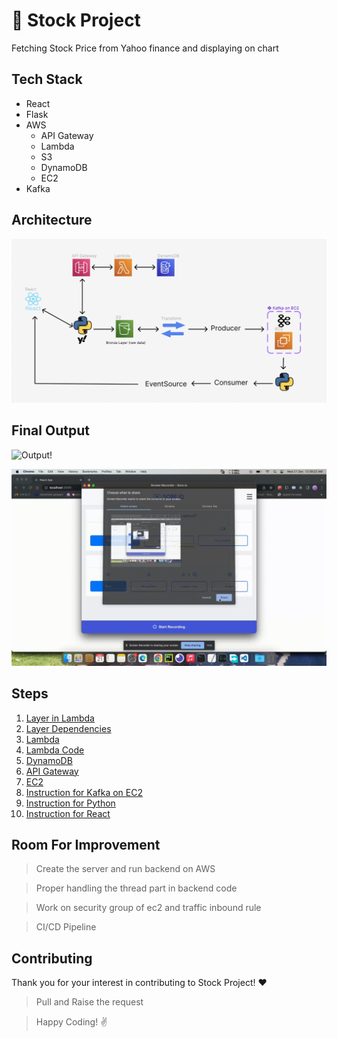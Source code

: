 # 🚀 Stock Project

Fetching Stock Price from Yahoo finance and displaying on chart

## Tech Stack

- React
- Flask
- AWS
  - API Gateway
  - Lambda
  - S3
  - DynamoDB
  - EC2
- Kafka

## Architecture

![Architecture!](/Project/stock/doc/architecture.png "Architecture for stock project")

## Final Output

![Output!](/Project/stock/doc/output_2.gif "output for stock project")

![Output!](/Project/stock/doc/output.gif "output for stock project")

## Steps

1. [Layer in Lambda](https://github.com/varunajmera0/AWS/tree/main/Project/stock/doc/AWS_Layer.pdf)
2. [Layer Dependencies](https://github.com/varunajmera0/AWS/tree/main/Project/stock/aws/lambda/code/layers)
3. [Lambda](https://github.com/varunajmera0/AWS/tree/main/Project/stock/doc/AWS_Lambda.pdf)
4. [Lambda Code](https://github.com/varunajmera0/AWS/tree/main/Project/stock/aws/lambda/code/lambda)
5. [DynamoDB](https://github.com/varunajmera0/AWS/tree/main/Project/stock/doc/dynamodb.pdf)
6. [API Gateway](https://github.com/varunajmera0/AWS/tree/main/Project/stock/doc/AWS_Gateway.pdf)
7. [EC2](https://github.com/varunajmera0/AWS/tree/main/Project/stock/doc/ec2.pdf)
8. [Instruction for Kafka on EC2](https://github.com/varunajmera0/AWS/tree/main/Project/stock/doc/instruction_kafka_ec2.txt)
9. [Instruction for Python](https://github.com/varunajmera0/AWS/tree/main/Project/stock/backend)
10. [Instruction for React](https://github.com/varunajmera0/AWS/tree/main/Project/stock/frontend)

## Room For Improvement

> Create the server and run backend on AWS

> Proper handling the thread part in backend code

> Work on security group of ec2 and traffic inbound rule

> CI/CD Pipeline

## Contributing

Thank you for your interest in contributing to Stock Project! ❤️

> Pull and Raise the request

> Happy Coding! :v:
